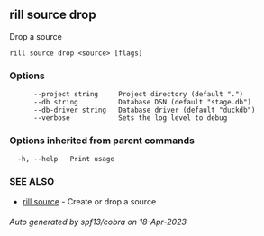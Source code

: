 ## rill source drop

Drop a source

```
rill source drop <source> [flags]
```

### Options

```
      --project string     Project directory (default ".")
      --db string          Database DSN (default "stage.db")
      --db-driver string   Database driver (default "duckdb")
      --verbose            Sets the log level to debug
```

### Options inherited from parent commands

```
  -h, --help   Print usage
```

### SEE ALSO

* [rill source](rill_source.md)	 - Create or drop a source

###### Auto generated by spf13/cobra on 18-Apr-2023
